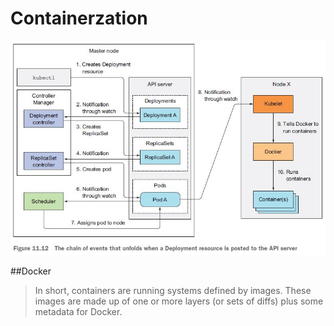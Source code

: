 # Containerzation

![images/kubectl_deployment](images/kubectl_deployment.jpg)

##Docker
> In short, containers are running systems defined by images. These images are made up of one or more layers (or sets of diffs) plus some metadata for Docker.